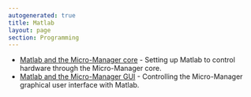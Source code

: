 ```yaml
---
autogenerated: true
title: Matlab
layout: page
section: Programming
---
```


-   [Matlab and the Micro-Manager
    core](Matlab_Configuration "wikilink") - Setting up Matlab to
    control hardware through the Micro-Manager core.
-   [Matlab and the Micro-Manager
    GUI](Matlab_and_the_Micro-Manager_GUI "wikilink") - Controlling the
    Micro-Manager graphical user interface with Matlab.

